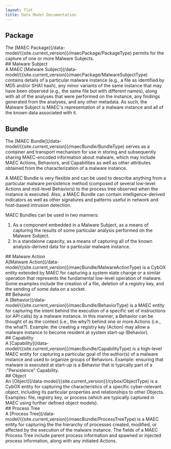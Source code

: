 ```yaml
---
layout: flat
title: Data Model Documentation
---
```


<link href="/css/data_model.css" rel="stylesheet"/>


## Package
<section class="data-model-section">
The [MAEC Package](/data-model/{{site.current_version}}/maecPackage/PackageType) permits for the capture of one or more Malware Subjects.
</section>
## Malware Subject
<section class="data-model-section">
A MAEC [Malware Subject](/data-model/{{site.current_version}}/maecPackage/MalwareSubjectType) contains details of a particular malware instance (e.g., a file as identified by MD5 and/or SHA1 hash), any minor variants of the same instance that may have been observed (e.g., the same file but with different names), along with all of the analyses that were performed on the instance, any findings generated from the analyses, and any other metadata.  As such, the Malware Subject is MAEC's representation of a malware instance and all of the known data associated with it.
</section>


## Bundle
<section class="data-model-section">
The [MAEC Bundle](/data-model/{{site.current_version}}/maecBundle/BundleType) serves as a container and transport mechanism for use in storing and subsequently sharing MAEC-encoded information about malware, which may include MAEC Actions, Behaviors, and Capabilities as well as other attributes obtained from the characterization of a malware instance. 

A MAEC Bundle is very flexible and can be used to describe anything from a particular malware persistence method (composed of several low-level Actions and mid-level Behaviors) to the process tree observed when the instance is executed.  Also, a MAEC Bundle can contain intelligence-derived indicators as well as other signatures and patterns useful in network and host-based intrusion detection.

MAEC Bundles can be used in two manners:
1. As a component embedded in a Malware Subject, as a means of capturing the results of some particular analysis performed on the Malware Subject.
2. In a standalone capacity, as a means of capturing all of the known analysis-derived data for a particular malware instance. 
</section>
## Malware Action
<section class="data-model-section">
A[Malware Action](/data-model/{{site.current_version}}/maecBundle/MalwareActionType) is a CybOX entity extended by MAEC for capturing a system state change or a similar operation that represents the fundamental low-level operation of malware.  Some examples include the creation of a file, deletion of a registry key, and the sending of some data on a socket.
</section>
## Behavior
<section class="data-model-section">
A [Behavior](/data-model/{{site.current_version}}/maecBundle/BehaviorType) is a MAEC entity for capturing the intent behind the execution of a specific set of instructions (or API calls) by a malware instance. In this manner, a Behavior can be thought of as the context (i.e., the why?) behind one or more Actions (i.e., the what?). Example: the creating a registry key (Action) may allow a malware instance to become resident at system start-up (Behavior).
</section>
## Capability
<section class="data-model-section">
A [Capability](/data-model/{{site.current_version}}/maecBundle/CapabilityType) is a high-level MAEC entity for capturing a particular goal of the author(s) of a malware instance and used to organize groups of Behaviors.  Example: ensuring that malware is executed at start-up is a Behavior that is typically part of a :"Persistence" Capability.  
</section>
## Object
<section class="data-model-section">
An [Object](/data-model/{{site.current_version}}/cybox/ObjectType) is a CybOX entity for capturing the characteristics of a specific cyber-relevant object, including its particular properties and relationships to other Objects.  Examples: file, registry key, or process (which are typically captured in MAEC using further defined object models). 
</section>
## Process Tree
<section class="data-model-section">
A [Process Tree](/data-model/{{site.current_version}}/maecBundle/ProcessTreeType) is a MAEC entity for capturing the the hierarchy of processes created, modified, or affected by the execution of the malware instance. The fields of a MAEC Process Tree include parent process information and spawned or injected process information, along with any initiated Actions.
</section>